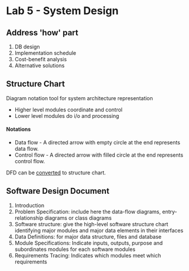 # Lab 5 - System Design
## Address 'how' part
1. DB design
2. Implementation schedule
3. Cost-benefit analysis
4. Alternative solutions

## Structure Chart
Diagram notation tool for system architecture representation
* Higher level modules coordinate and control
* Lower level modules do i/o and processing

#### Notations

* Data flow - A directed arrow with empty circle at the end represents data flow.
* Control flow - A directed arrow with filled circle at the end represents control flow. 

DFD can be [converted](http://120.105.184.250/lwcheng/SSADM/%E5%9C%96%E8%A1%A8/DFD_%E7%B5%90%E6%A7%8B%E5%9C%96/Strategies%20for%20converting%20the%20DFD%20into%20Structure%20Chart.htm) to structure chart.

## Software Design Document
1. Introduction
2. Problem Specification: include here the data-flow diagrams, entry-relationship diagrams or class diagrams
3. Software structure: give the high-level software structure chart identifying major modules and major data elements in their interfaces
4. Data Definitions: for major data structure, files and database
5. Module Specifications: Indicate inputs, outputs, purpose and subordinates modules for each software modules
6. Requirements Tracing: Indicates which modules meet which requirements

